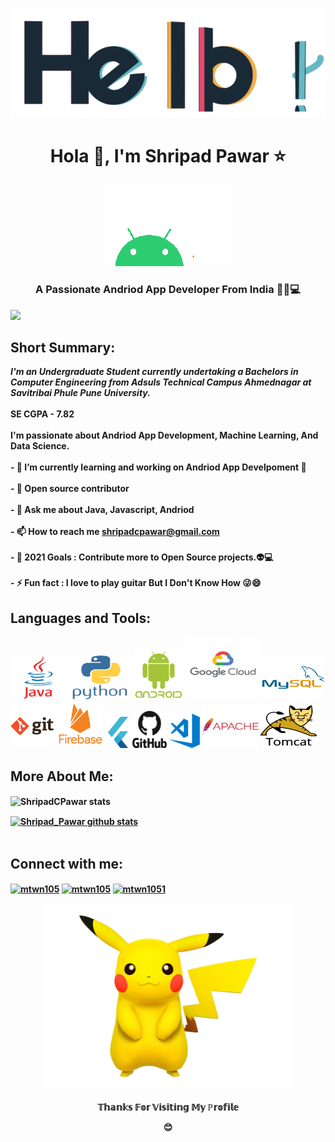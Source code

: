 <p align="center"> <img src="hello.gif" alt="hello" /> </p>
<h1 align="center">Hola 👋, I'm Shripad Pawar ⭐</h1>

<p align="center"> <img src="Hey.gif" alt="android"  /> </p>
<h3 align="center">A Passionate Andriod App Developer From India 👦🏻💻</h3>

![](https://visitor-badge.glitch.me/badge?page_id=ShripadCPawar.ShripadCPawar)


## Short Summary:

<b><i>I'm an Undergraduate Student currently undertaking a Bachelors in Computer Engineering from Adsuls Technical Campus Ahmednagar at 
 Savitribai Phule Pune University. </i> <br/><b> <br>SE CGPA - 7.82 <br/>
<br/> <b>I'm passionate about <b>Andriod App Development, Machine Learning, And Data Science<b/>.
<br/>
<br> - 🌱 I’m currently learning and working on <b>Andriod App Develpoment 📲</br>
<br> - 📖 Open source contributor</br>
<br> - 💬 Ask me about **Java, Javascript, Andriod**</br>
<br> - 📫 How to reach me **shripadcpawar@gmail.com**</br>
<br> - 🥅 2021 Goals : Contribute more to Open Source projects.👽💻</br>
<br> - ⚡ Fun fact : I love to play guitar But I Don't Know How 😜😄</br>
 



## Languages and Tools:


<img src="https://github.com/devicons/devicon/blob/master/icons/java/java-original-wordmark.svg" alt="java" width="90" height="70"/>
<img src="https://github.com/devicons/devicon/blob/master/icons/python/python-original-wordmark.svg" alt="python" width="100" height="70"/>
<img src="https://github.com/devicons/devicon/blob/master/icons/android/android-plain-wordmark.svg" alt="andriod" width="80" height="80">
<img src="https://github.com/devicons/devicon/blob/master/icons/googlecloud/googlecloud-original-wordmark.svg" alt="git" width="120" height="100"/>
<img src="https://github.com/devicons/devicon/blob/master/icons/mysql/mysql-original-wordmark.svg" alt="mySql" width="100" height="70"/>
 
<img src="https://github.com/devicons/devicon/blob/master/icons/git/git-original-wordmark.svg" alt="git" width="70" height="70"/>  
<img src="https://github.com/devicons/devicon/blob/master/icons/firebase/firebase-plain-wordmark.svg" alt="firebase" width="75" height="75"/>  
<img src="https://github.com/devicons/devicon/blob/master/icons/flutter/flutter-original.svg" alt="flutter" width="40" height="50"/> 

<img src="https://github.com/devicons/devicon/blob/master/icons/github/github-original-wordmark.svg" alt="github" width="55" height="60"/> 
<img src="https://raw.githubusercontent.com/github/explore/80688e429a7d4ef2fca1e82350fe8e3517d3494d/topics/visual-studio-code/visual-studio-code.png" alt="git" width="50" height="55"/>
<img src="https://github.com/devicons/devicon/blob/master/icons/apache/apache-original-wordmark.svg" alt="git" width="90" height="70"/>
<img src="https://github.com/devicons/devicon/blob/master/icons/tomcat/tomcat-original-wordmark.svg" alt="git" width="90" height="70"/>






## More About Me:

<p><img align="center" src="https://github-readme-stats.vercel.app/api/top-langs/?username=ShripadCPawar&layout=compact&langs_count=8" alt="ShripadCPawar stats" /></p>

<a href="https://github.com/ShripadCPawar/github-readme-stats">
 
<img align="center" src="https://github-readme-stats.vercel.app/api?username=ShripadCPawar&show_icons=true&theme=radical&count_private=true" alt="Shripad_Pawar github stats" />
</a>
<br />
<br />


## Connect with me:

<p align="left">
<a href="https://www.linkedin.com/in/shripad-pawar-b95852192" target="blank"><img align="center" src="https://cdn.jsdelivr.net/npm/simple-icons@3.0.1/icons/linkedin.svg" alt="mtwn105" height="30" width="50" /></a>
<a href="https://twitter.com/ShripadCPawar" target="blank"><img align="center" src="https://cdn.jsdelivr.net/npm/simple-icons@3.0.1/icons/twitter.svg" alt="mtwn105" height="30" width="50" /></a>
<a href="https://www.instagram.com/shripad_chandrashekhar_pawar/" target="blank"><img align="center" src="https://cdn.jsdelivr.net/npm/simple-icons@3.0.1/icons/instagram.svg" alt="mtwn1051" height="30" width="50" /></a>
</p>


 <p align="center"> <img src="Pikachu.png" alt="pic" width="400" height="300"/> </p>


<p align="center">𝕋𝕙𝕒𝕟𝕜𝕤 𝔽𝕠𝕣 𝕍𝕚𝕤𝕚𝕥𝕚𝕟𝕘 𝕄𝕪 ℙ𝕣𝕠𝕗𝕚𝕝𝕖</p>
<p align="center">😊</p>
